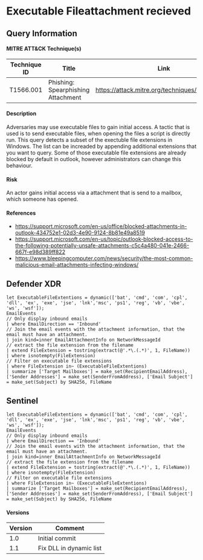 # Executable Fileattachment recieved

## Query Information

#### MITRE ATT&CK Technique(s)

| Technique ID | Title    | Link    |
| ---  | --- | --- |
| T1566.001 | Phishing: Spearphishing Attachment | https://attack.mitre.org/techniques/T1566/001/ |

#### Description
Adversaries may use executable files to gain initial access. A tactic that is used is to send executable files, when opening the files a script is directly run. This query detects a subset of the exectuble file extensions in Windows. The list can be increaded by appending additional extensions that you want to query. Some of those executable file extensions are already blocked by default in outlook, however administrators can change this behaviour.

#### Risk
An actor gains initial access via a attachment that is send to a mailbox, which someone has opened. 

#### References
- https://support.microsoft.com/en-us/office/blocked-attachments-in-outlook-434752e1-02d3-4e90-9124-8b81e49a8519
- https://support.microsoft.com/en-us/topic/outlook-blocked-access-to-the-following-potentially-unsafe-attachments-c5c4a480-041e-2466-667f-e98d389ff822
- https://www.bleepingcomputer.com/news/security/the-most-common-malicious-email-attachments-infecting-windows/

## Defender XDR
```
let ExecutableFileExtentions = dynamic(['bat', 'cmd', 'com', 'cpl', 'dll', 'ex', 'exe', 'jse', 'lnk','msc', 'ps1', 'reg', 'vb', 'vbe', 'ws', 'wsf']);
EmailEvents
// Only display inbound emails
| where EmailDirection == 'Inbound'
// Join the email events with the attachment information, that the email must have an attachment.
| join kind=inner EmailAttachmentInfo on NetworkMessageId
// extract the file extension from the filename
| extend FileExtension = tostring(extract(@'.*\.(.*)', 1, FileName))
| where isnotempty(FileExtension)
// Filter on executable file extensions
| where FileExtension in~ (ExecutableFileExtentions)
| summarize ['Target Mailboxes'] = make_set(RecipientEmailAddress), ['Sender Addresses'] = make_set(SenderFromAddress), ['Email Subject'] = make_set(Subject) by SHA256, FileName
```
## Sentinel
```
let ExecutableFileExtentions = dynamic(['bat', 'cmd', 'com', 'cpl', 'dll', 'ex', 'exe', 'jse', 'lnk','msc', 'ps1', 'reg', 'vb', 'vbe', 'ws', 'wsf']);
EmailEvents
// Only display inbound emails
| where EmailDirection == 'Inbound'
// Join the email events with the attachment information, that the email must have an attachment.
| join kind=inner EmailAttachmentInfo on NetworkMessageId
// extract the file extension from the filename
| extend FileExtension = tostring(extract(@'.*\.(.*)', 1, FileName))
| where isnotempty(FileExtension)
// Filter on executable file extensions
| where FileExtension in~ (ExecutableFileExtentions)
| summarize ['Target Mailboxes'] = make_set(RecipientEmailAddress), ['Sender Addresses'] = make_set(SenderFromAddress), ['Email Subject'] = make_set(Subject) by SHA256, FileName
```

#### Versions
| Version | Comment |
| ---  | --- |
| 1.0 | Initial commit |
| 1.1 | Fix DLL in dynamic list |
